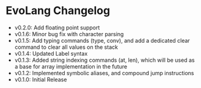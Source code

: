 # EvoLang Changelog
- v0.2.0: Add floating point support
- v0.1.6: Minor bug fix with character parsing
- v0.1.5: Add typing commands (type, conv), and add a dedicated clear command to clear all values on the stack
- v0.1.4: Updated Label syntax
- v0.1.3: Added string indexing commands (at, len), which will be used as a base for array implementation in the future
- v0.1.2: Implemented symbolic aliases, and compound jump instructions
- v0.1.0: Initial Release